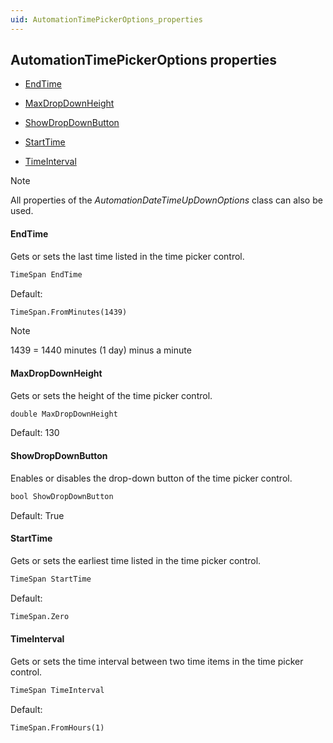 ```yaml
---
uid: AutomationTimePickerOptions_properties
---
```


## AutomationTimePickerOptions properties

- [EndTime](#endtime)

- [MaxDropDownHeight](#maxdropdownheight)

- [ShowDropDownButton](#showdropdownbutton)

- [StartTime](#starttime)

- [TimeInterval](#timeinterval)

> [!NOTE]
> All properties of the *AutomationDateTimeUpDownOptions* class can also be used.

#### EndTime

Gets or sets the last time listed in the time picker control.

```txt
TimeSpan EndTime
```

Default:

```txt
TimeSpan.FromMinutes(1439)
```

> [!NOTE]
> 1439 = 1440 minutes (1 day) minus a minute

#### MaxDropDownHeight

Gets or sets the height of the time picker control.

```txt
double MaxDropDownHeight
```

Default: 130

#### ShowDropDownButton

Enables or disables the drop-down button of the time picker control.

```txt
bool ShowDropDownButton
```

Default: True

#### StartTime

Gets or sets the earliest time listed in the time picker control.

```txt
TimeSpan StartTime
```

Default:

```txt
TimeSpan.Zero
```

#### TimeInterval

Gets or sets the time interval between two time items in the time picker control.

```txt
TimeSpan TimeInterval
```

Default:

```txt
TimeSpan.FromHours(1)
```
